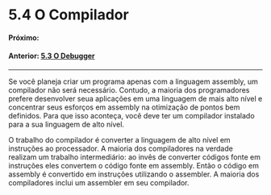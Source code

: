 # 5.4 O Compilador

#### Próximo: [](./.md)  
#### Anterior: [5.3 O Debugger](./o_debugger.md)  

---  

Se você planeja criar um programa apenas com a linguagem assembly, um compilador não será necessário. Contudo, a maioria dos programadores prefere desenvolver seua aplicações em uma linguagem de mais alto nível e concentrar seus esforços em assembly na otimização de pontos bem definidos. Para que isso aconteça, você deve ter um compilador instalado para a sua linguagem de alto nível.  

O trabalho do compilador é converter a linguagem de alto nível em instruções ao processador. A maioria dos compiladores na verdade realizam um trabalho intermediário: ao invês de converter códigos fonte em instruções eles convertem o código fonte em assembly. Então o código em assembly é convertido em instruções utilizando o assembler. A maioria dos compiladores inclui um assembler em seu compilador.